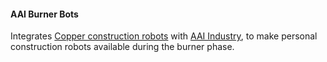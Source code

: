 #### AAI Burner Bots

Integrates [Copper construction robots](https://mods.factorio.com/mod/copper-construction-robots) with [AAI Industry](https://mods.factorio.com/mod/aai-industry), to make personal construction robots available during the burner phase.
